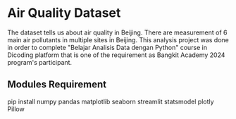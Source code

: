 # Air Quality Dataset
The dataset tells us about air quality in Beijing. There are measurement of 6 main air pollutants in multiple sites in Beijing. This analysis project was done in order to complete "Belajar Analisis Data dengan Python" course in Dicoding platform that is one of the requirement as Bangkit Academy 2024 program's participant.


## Modules Requirement
pip install numpy pandas matplotlib seaborn streamlit statsmodel plotly Pillow

